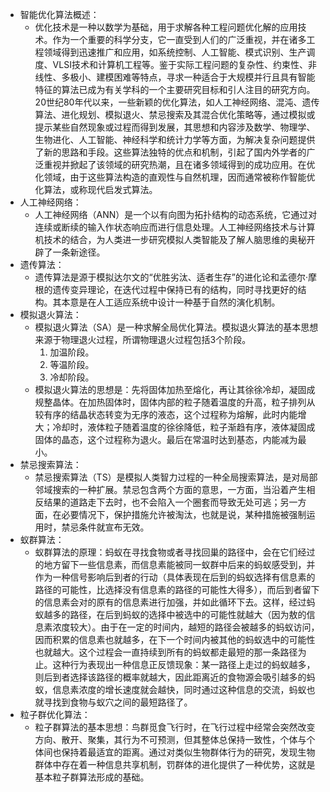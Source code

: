 - 智能优化算法概述：
	- 优化技术是一种以数学为基础，用于求解各种工程问题优化解的应用技术。作为一个重要的科学分支，它一直受到人们的广泛重视，并在诸多工程领域得到迅速推广和应用，如系统控制、人工智能、模式识别、生产调度、VLSI技术和计算机工程等。鉴于实际工程问题的复杂性、约束性、非线性、多极小、建模困难等特点，寻求一种适合于大规模并行且具有智能特征的算法已成为有关学科的一个主要研究目标和引人注目的研究方向。20世纪80年代以来，一些新颖的优化算法，如人工神经网络、混沌、遗传算法、进化规划、模拟退火、禁忌搜索及其混合优化策略等，通过模拟或提示某些自然现象或过程而得到发展，其思想和内容涉及数学、物理学、生物进化、人工智能、神经科学和统计力学等方面，为解决复杂问题提供了新的思路和手段。这些算法独特的优点和机制，引起了国内外学者的广泛重视并掀起了该领域的研究热潮，且在诸多领域得到的成功应用。在优化领域，由于这些算法构造的直观性与自然机理，因而通常被称作智能优化算法，或称现代启发式算法。
- 人工神经网络：
	- 人工神经网络（ANN）是一个以有向图为拓扑结构的动态系统，它通过对连续或断续的输入作状态响应而进行信息处理。人工神经网络技术与计算机技术的结合，为人类进一步研究模拟人类智能及了解人脑思维的奥秘开辟了一条新途径。
- 遗传算法：
	- 遗传算法是源于模拟达尔文的“优胜劣汰、适者生存”的进化论和孟德尔·摩根的遗传变异理论，在迭代过程中保持已有的结构，同时寻找更好的结构。其本意是在人工适应系统中设计一种基于自然的演化机制。
- 模拟退火算法：
	- 模拟退火算法（SA）是一种求解全局优化算法。模拟退火算法的基本思想来源于物理退火过程，所谓物理退火过程包括3个阶段。
	  1. 加温阶段。
	  2. 等温阶段。
	  3. 冷却阶段。
	- 模拟退火算法的思想是：先将固体加热至熔化，再让其徐徐冷却，凝固成规整晶体。在加热固体时，固体内部的粒子随着温度的升高，粒子排列从较有序的结晶状态转变为无序的液态，这个过程称为熔解，此时内能增大；冷却时，液体粒子随着温度的徐徐降低，粒子渐趋有序，液体凝固成固体的晶态，这个过程称为退火。最后在常温时达到基态，内能减为最小。
- 禁忌搜索算法：
	- 禁忌搜索算法（TS）是模拟人类智力过程的一种全局搜索算法，是对局部邻域搜索的一种扩展。禁忌包含两个方面的意思，一方面，当沿着产生相反结果的道路走下去时，也不会陷入一个圈套而导致无处可逃；另一方面，在必要情况下，保护措施允许被淘汰，也就是说，某种措施被强制运用时，禁忌条件就宣布无效。
- 蚁群算法：
	- 蚁群算法的原理：蚂蚁在寻找食物或者寻找回巢的路径中，会在它们经过的地方留下一些信息素，而信息素能被同一蚁群中后来的蚂蚁感受到，并作为一种信号影响后到者的行动（具体表现在后到的蚂蚁选择有信息素的路径的可能性，比选择没有信息素的路径的可能性大得多），而后到者留下的信息素会对的原有的信息素进行加强，并如此循环下去。这样，经过蚂蚁越多的路径，在后到蚂蚁的选择中被选中的可能性就越大（因为敖的信息素浓度较大）。由于在一定的时间内，越短的路径会被越多的蚂蚁访问，因而积累的信息素也就越多，在下一个时间内被其他的蚂蚁选中的可能性也就越大。这个过程会一直持续到所有的蚂蚁都走最短的那一条路径为止。这种行为表现出一种信息正反馈现象：某一路径上走过的蚂蚁越多，则后到者选择该路径的概率就越大，因此距离近的食物源会吸引越多的蚂蚁，信息素浓度的增长速度就会越快，同时通过这种信息的交流，蚂蚁也就寻找到食物与蚁穴之间的最短路径了。
- 粒子群优化算法：
	- 粒子群算法的基本思想：鸟群觅食飞行时，在飞行过程中经常会突然改变方向、散开、聚集，其行为不可预测，但其整体总保持一致性，个体与个体间也保持着最适宜的距离。通过对类似生物群体行为的研究，发现生物群体中存在着一种信息共享机制，罚群体的进化提供了一种优势，这就是基本粒子群算法形成的基础。